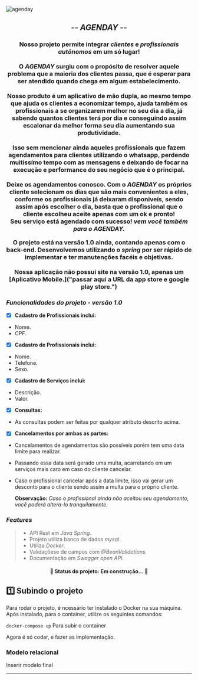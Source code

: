 ![agenday](https://user-images.githubusercontent.com/79847279/179885243-1a271d26-783a-4430-8bac-c6341d041255.png)

<h2 align="center">
    <i>
 -- AGENDAY --
    </i>
</h2>


<h3 align="center"> 
  Nosso projeto permite integrar <i>clientes</i> e <i>profissionais autônomos</i> em um só lugar!<br><br>
 O <i>AGENDAY</i> surgiu com o propósito de resolver aquele problema que a maioria dos clientes passa, que é 
esperar para ser atendido quando chega em algum estabelecimento. <br><br>
 Nosso produto é um aplicativo de mão dupla, ao mesmo tempo que ajuda os clientes a economizar tempo, ajuda também 
os profissionais a se organizarem melhor no seu dia a dia, já sabendo quantos clientes terá por dia e conseguindo assim escalonar da melhor forma seu dia aumentando sua produtividade. <br><br>
 Isso sem mencionar ainda aqueles profissionais que fazem agendamentos para clientes utilizando o whatsapp, perdendo muitissímo
tempo com as mensagens e deixando de focar na execução e performance do seu negócio que é o principal. <br><br>
Deixe os agendamentos conosco. Com o <i>AGENDAY</i> os próprios cliente selecionam os dias que são mais convenientes a eles, conforme os 
profissionais já deixaram disponiveís, sendo assim após escolher o dia, basta que o profissional que o cliente escolheu aceite apenas com um ok e pronto!<br>
Seu serviço está agendado com sucesso! <i>vem você também para o AGENDAY.</i>

O projeto está na versão 1.0 ainda, contando apenas com o back-end. Desenvolvemos utilizando o <i>spring</i> por ser rápido de implementar e ter manutenções facéis e objetivas.<br>
<br>Nossa aplicação não possui site na versão 1.0, apenas um [Aplicativo Mobile.]("passar aqui a URL da app store e google play store.")
</h3>

### *Funcionalidades do projeto - versão 1.0*

- [x] **Cadastro de Profissionais inclui:**
- Nome.
- CPF.


- [x] **Cadastro de Profissionais inclui:**
- Nome.
- Telefone.
- Sexo.


- [x] **Cadastro de Serviços inclui:**
- Descrição.
- Valor.


- [x] **Consultas:**
- As consultas podem ser feitas por qualquer atributo descrito acima.


- [x] **Cancelamentos por ambas as partes:**
- Cancelamentos de agendamentos são possíveis porém tem uma data limite para realizar.
- Passando essa data será gerado uma multa, acarretando em um serviços mais caro em caso do cliente cancelar.
- Caso o profissional cancelar após a data limite, isso vai gerar um desconto para o cliente sendo assim a multa para o próprio cliente.

  **Observação:** *Caso o profissional ainda não aceitou seu agendamento, você poderá altera-lo tranquilamente.*



### *Features*

> - API Rest em *Java Spring*.
> - Projeto utiliza banco de dados *mysql*.
> - Utiliza *Docker*.
> - Validaçõese de campos com *@BeanValidations.*
> - Documentação em *Swagger open API.*

  <h4 align="center">
  🚧 Status do projeto: Em construção...  🚧
  </h4>







## 1️⃣ Subindo o projeto

Para rodar o projeto, é ncessário ter instalado o Docker na sua máquina. Após instalado, para o container, utilize os seguintes comandos:

`docker-compose up` Para subir o container 

Agora é só codar, e fazer as implementação.





### Modelo relacional
Inserir modelo final

***

